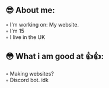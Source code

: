 ## 😎 About me:

◦ I'm working on: My website.<br>
◦ I'm 15<br>
◦ I live in the UK<br>

## 😳 What i am good at 👍👍:

◦ Making websites?<br>
◦ Discord bot. idk<br>
